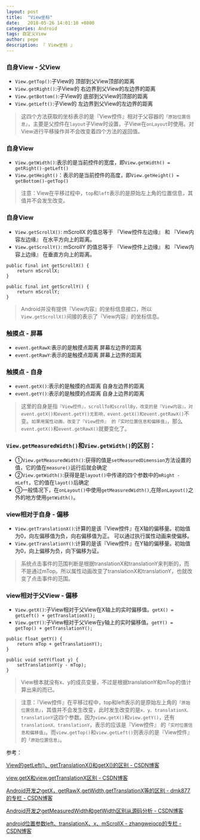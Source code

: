 ```yaml
---
layout: post
title:  "View坐标"
date:   2018-05-26 14:01:10 +0800
categories: Android
tags: 自定义View
author: pepe
description: 『 View坐标 』
---
```



### **自身View - 父View**
* `View.getTop()`:子View的                   顶部到父View顶部的距离
* `View.getRight()`:子View的                 右边界到父View的左边界的距离
* `View.getBottom()`:子View的                底部到父View的顶部的距离
* `View.getLeft()`:子View的                  左边界到父View的左边界的距离

> 这四个方法获取的坐标表示的是『View控件』相对于父容器的`「原始位置信息」`，主要是父控件在`layout`子View时设置，子View在`onLayout`时使用。对View进行平移操作并不会改变着四个方法的返回值。

### **自身View**
* `View.getWidth()`:表示的是当前控件的宽度，即`View.getWidth() = getRight()-getLeft()`
* `View.getHeight()`：表示的是当前控件的高度，即`View.getHeight() = getBottom()-getTop()`

> 注意：View在平移过程中，`top`和`left`表示的是原始左上角的位置信息，其值并不会发生改变。

### **自身View**
* `View.getScrollX()`: mScrollX 的值总等于 『View控件左边缘』 和 『View内容左边缘』 在水平方向上的距离。
* `View.getScrollY()`: mScrollY 的值总等于 『View控件上边缘』 和 『View内容上边缘』 在垂直方向上的距离。

```
public final int getScrollX() {  
    return mScrollX;  
}  

public final int getScrollY() {  
    return mScrollY;  
}  
```
> Android并没有提供『View内容』的坐标信息接口，所以`View.getScrollX()`间接的表示了『View内容』的坐标信息。

### **触摸点 - 屏幕**
* `event.getRawX`:表示的是触摸点距离          屏幕左边界的距离
* `event.getRawY`:表示的是触摸点距离          屏幕上边界的距离

### **触摸点 - 自身**
* `event.getX()`:表示的是触摸的点距离         自身左边界的距离
* `event.getY()`:表示的是触摸的点距离         自身上边界的距离

> 这里的自身是指`『View控件』，scrollTo和scrollBy，改变的是『View内容』，对event.getX()和event.getY()无影响，event.getX()和event.getRawX()`不变。`如果用属性动画，改变了『View控件』 的「实时位置信息和偏移值」`，那么`event.getX()`和`event.getRawX()`就要变化了。

### **`View.getMeasuredWidth()`和`View.getWidth()`的区别**：
* ①`View.getMeasuredWidth()`:获得的值是`setMeasuredDimension`方法设置的值，它的值在`measure()`运行后就会确定
* ②`View.getWidth()`:获得是是`layout()`中传递的四个参数中的`mRight - mLeft`，它的值在`layot()`后确定
* ③一般情况下，在`onLayout()`中使用`getMeasuredWidth()`,在除`onLayout()`之外的地方使用`getWidth()`。

### **view相对于自身 - 偏移**
* `View.getTranslationX()`:计算的是该『View控件』在X轴的偏移量。初始值为0，向左偏移值为负，向右偏移值为正。 可以通过执行属性动画来使偏移。
* `View.getTranslationY()`:计算的是该『View控件』在Y轴的偏移量。初始值为0，向上偏移为负，向下偏移为证。

> 系统点击事件的范围判断是根据translationX和translationY来判断的，而不是通过mTop。所以属性动画改变了translationX和translationY，也就改变了点击事件的范围。


### **view相对于父View - 偏移**
* `View.getX()`:子View相对于父View在X轴上的实时偏移值。`getX() = getLeft() + getTranslationX();`
* `View.getY()`:子View相对于父View在y轴上的实时偏移值。`getY() = getTop() + getTranslationY();`

```
public float getY() {
    return mTop + getTranslationY();
}

public void setY(float y) {
    setTranslationY(y - mTop);
}
```

> View根本就没有x、y的成员变量，不过是根据translationY和mTop的值计算出来的而已。

> 注意：『View控件』在平移过程中，top和left表示的是原始左上角的`「原始位置信息」`，其值并不会发生改变，此时发生改变的是`x、y、translationX、translationY`这四个参数。因为`view.getX()`和`view.getY()`，还有`translationX、translationY`，表示的应该是『View控件』 的`「实时位置信息和偏移值」`。而`view.getTop()`和`view.getLeft()`则表示的是『View控件』的`「原始位置信息」`。



参考：

[View的getLeft()、getTranslationX()和getX()的区别 - CSDN博客](https://blog.csdn.net/cc_lova_wxf/article/details/72676830)

[view.getX和view.getTranslationX区别 - CSDN博客](https://blog.csdn.net/chdjj/article/details/42293753)

[Android开发之getX，getRawX,getWidth,getTranslationX等的区别 - dmk877的专栏 - CSDN博客](http://blog.csdn.net/dmk877/article/details/51550031)

[Android开发之getMeasuredWidth和getWidth区别从源码分析 - CSDN博客](http://blog.csdn.net/dmk877/article/details/49734869)

[android位置参数left、translationX、x、mScrollX - zhangweiocp的专栏 - CSDN博客](https://blog.csdn.net/zhangweiocp/article/details/51889712)


